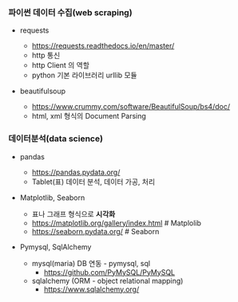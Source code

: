 ### 파이썬 데이터 수집(web scraping) 

- requests 
  -  https://requests.readthedocs.io/en/master/ 
  - http 통신 
  - http Client 의 역할
  - python 기본 라이브러리 urllib 모듈



- beautifulsoup
  - https://www.crummy.com/software/BeautifulSoup/bs4/doc/
  - html, xml 형식의 Document Parsing





### 데이터분석(data science)

- pandas
  - https://pandas.pydata.org/
  - Tablet(표) 데이터 분석, 데이터 가공, 처리



- Matplotlib, Seaborn
  - 표나 그래프 형식으로 **시각화** 
  - https://matplotlib.org/gallery/index.html  # Matplolib
  - https://seaborn.pydata.org/  # Seaborn



- Pymysql, SqlAlchemy
  - mysql(maria) DB 연동 - pymysql, sql
    - https://github.com/PyMySQL/PyMySQL
  - sqlalchemy (ORM - object relational mapping) 
    - https://www.sqlalchemy.org/

